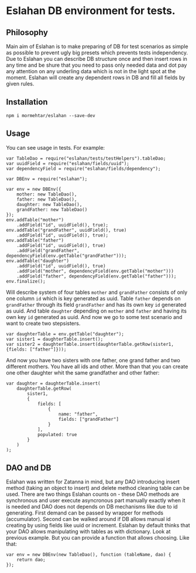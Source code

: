 # Eslahan DB environment for tests.
## Philosophy

Main aim of Eslahan is to make preparing of DB for test scenarios as simple as possible to prevent ugly big presets which prevents tests independency.
Due to Eslahan you can describe DB structure once and then insert rows in any time and be shure that you need to pass only needed data and dot pay any attention on any underling data which is not in the light spot at the moment.
Eslahan will create any dependent rows in DB and fill all fields by given rules.

## Installation

    npm i mormehtar/eslahan --save-dev

## Usage

You can see usage in tests. For example:

    var TableDao = require("eslahan/tests/testHelpers").tableDao;
    var uuidField = require("eslahan/fields/uuid");
    var dependencyField = require("eslahan/fields/dependency");

    var DBEnv = require("eslahan");

    var env = new DBEnv({
        mother: new TableDao(),
        father: new TableDao(),
        daughter: new TableDao(),
        grandFather: new TableDao()
    });
    env.addTable("mother")
        .addField("id", uuidField(), true);
    env.addTable("grandFather", uuidField(), true)
        .addField("id", uuidField(), true);
    env.addTable("father")
        .addField("id", uuidField(), true)
        .addField("grandFather", dependencyField(env.getTable("grandFather")));
    env.addTable("daughter")
        .addField("id", uuidField(), true)
        .addField("mother", dependencyField(env.getTable("mother")))
        .addField("father", dependencyField(env.getTable("father")));
    env.finalize();

Will describe system of four tables `mother` and `grandFather` consists of only one column `id` which is key generated as uuid.
Table `father` depends on `grandFather` through its field `grandFather` and has its own key `id` generated as uuid.
And table `daughter` depending on `mother` and `father` and having its own key `id` generated as uuid.
And now we go to some test scenario and want to create two stepsisters.

    var daughterTable = env.getTable("daughter");
    var sister1 = daughterTable.insert();
    var sister2 = daughterTable.insert(daughterTable.getRow(sister1, {fields: ["father"]}));

And now you have two sisters with one father, one grand father and two different mothers. You have all ids and other.
More than that you can create one other daughter whit the same grandfather and other father:

    var daughter = daughterTable.insert(
        daughterTable.getRow(
            sister1,
            {
                fields: [
                    {
                        name: "father",
                        fields: ["grandFather"]
                    }
                ],
                populated: true
            }
        )
    );

## DAO and DB
Eslahan was written for Zatanna in mind, but any DAO introducing insert method (taking an object to insert) and delete method cleaning table can be used.
There are two things Eslahan counts on - these DAO methods are synchronous and user execute asyncronous part manually exactly when it is needed and DAO does not depends on DB mechanisms like due to id generating.
First demand can be passed by wrapper for methods (accumulator). Second can be walked around if DB allows manual id creating by using fields like uuid or increment.
Eslahan by default thinks that your DAO allows manipulating with tables as with dictionary. Look at previous example.
But you can provide a function that allows choosing. Like that:

    var env = new DBEnv(new TableDao(), function (tableName, dao) {
        return dao;
    });